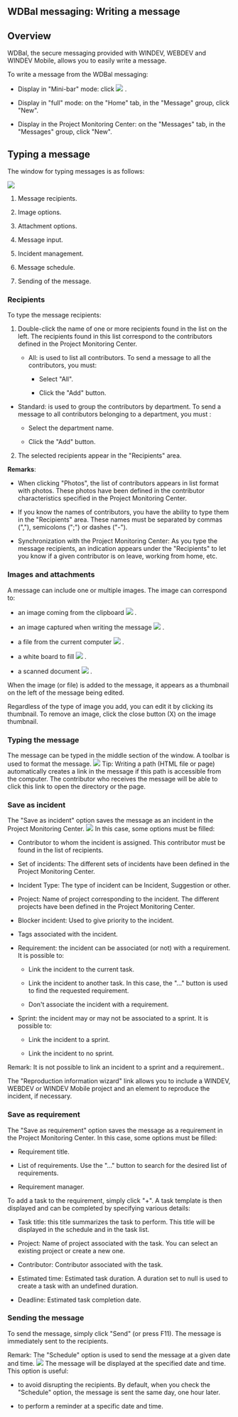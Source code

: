 


## WDBal messaging: Writing a message
			



<a name="NOTE1"></a>
<a name="NOTE1_1"></a>


## Overview
<a name="overview_ELTTEXTE000244"></a>
WDBal, the secure messaging provided with WINDEV, WEBDEV and WINDEV Mobile, allows you to easily write a message. 

To write a message from the WDBal messaging: 

- Display in "Mini-bar" mode: click ![](https://doc.pcsoft.fr/en-US/images/image.awp?langid=3&name=Messagerie_Presentation%20-%20HC%20N%B0001%202.gif)
. 

- Display in "full" mode: on the "Home" tab, in the "Message" group, click "New". 

- Display in the Project Monitoring Center: on the "Messages" tab, in the "Messages" group, click "New". 




<a name="NOTE2"></a>
<a name="NOTE2_1"></a>


## Typing a message
<a name="typing_message_ELTTEXTE000268"></a>
The window for typing messages is as follows: 


![](https://doc.pcsoft.fr/en-US/images/image.awp?langid=3&name=Messagerie_Ecrire%20-%20HC%20N%B0002.gif)


1. Message recipients.

2. Image options.

3. Attachment options.

4. Message input.

5. Incident management.

6. Message schedule.

7. Sending of the message.





### Recipients
<a name="recipients_ELTPARAGRAPHE000065"></a>

To type the message recipients: 

1. Double-click the name of one or more recipients found in the list on the left. The recipients found in this list correspond to the contributors defined in the Project Monitoring Center. 

	- All: is used to list all contributors. To send a message to all the contributors, you must: 

		- Select "All". 

		- Click the "Add" button.




- Standard: is used to group the contributors by department. To send a message to all contributors belonging to a department, you must : 

	- Select the department name. 

	- Click the "Add" button.

2. The selected recipients appear in the "Recipients" area. 




**Remarks**: 

- When clicking "Photos", the list of contributors appears in list format with photos. These photos have been defined in the contributor characteristics specified in the Project Monitoring Center. 

- If you know the names of contributors, you have the ability to type them in the "Recipients" area. These names must be separated by commas (","), semicolons (";") or dashes ("-"). 

- Synchronization with the Project Monitoring Center: As you type the message recipients, an indication appears under the "Recipients" to let you know if a given contributor is on leave, working from home, etc.





### Images and attachments
<a name="images_and_attachments_ELTPARAGRAPHE000088"></a>

A message can include one or multiple images. The image can correspond to: 

- an image coming from the clipboard ![](https://doc.pcsoft.fr/en-US/images/image.awp?langid=3&name=Messagerie_Ecrire%20-%20HC%20N%B0003%201.gif)
.

- an image captured when writing the message ![](https://doc.pcsoft.fr/en-US/images/image.awp?langid=3&name=Messagerie_Ecrire%20-%20HC%20N%B0003%202.gif)
. 

- a file from the current computer ![](https://doc.pcsoft.fr/en-US/images/image.awp?langid=3&name=Messagerie_Ecrire%20-%20HC%20N%B0003%203.gif)
. 

- a white board to fill ![](https://doc.pcsoft.fr/en-US/images/image.awp?langid=3&name=Messagerie_Ecrire%20-%20HC%20N%B0003%204.gif)
.

- a scanned document ![](https://doc.pcsoft.fr/en-US/images/image.awp?langid=3&name=Messagerie_Ecrire%20-%20HC%20N%B0003%205.gif)
.




When the image (or file) is added to the message, it appears as a thumbnail on the left of the message being edited.  

Regardless of the type of image you add, you can edit it by clicking its thumbnail. To remove an image, click the close button (X) on the image thumbnail. 


### Typing the message
<a name="typing_the_message_ELTPARAGRAPHE000113"></a>The message can be typed in the middle section of the window. A toolbar is used to format the message. 
![](https://doc.pcsoft.fr/en-US/images/image.awp?langid=3&name=Messagerie_Ecrire%20-%20HC%20N%B0003%207.gif)
Tip: Writing a path (HTML file or page) automatically creates a link in the message if this path is accessible from the computer. The contributor who receives the message will be able to click this link to open the directory or the page. 


### Save as incident
<a name="save_incident_ELTPARAGRAPHE000120"></a>

The "Save as incident" option saves the message as an incident in the Project Monitoring Center. 
![](https://doc.pcsoft.fr/en-US/images/image.awp?langid=3&name=Messagerie_Ecrire%20-%20HC%20N%B0003%206.gif&type=thumb)
In this case, some options must be filled: 

- Contributor to whom the incident is assigned. This contributor must be found in the list of recipients. 

- Set of incidents: The different sets of incidents have been defined in the Project Monitoring Center. 

- Incident Type: The type of incident can be Incident, Suggestion or other. 

- Project: Name of project corresponding to the incident. The different projects have been defined in the Project Monitoring Center. 

- Blocker incident: Used to give priority to the incident.

- Tags associated with the incident.  

- Requirement: the incident can be associated (or not) with a requirement. It is possible to: 

	- Link the incident to the current task. 

	- Link the incident to another task. In this case, the "..." button is used to find the requested requirement. 

	- Don't associate the incident with a requirement. 




- Sprint: the incident may or may not be associated to a sprint. It is possible to: 

	- Link the incident to a sprint. 

	- Link the incident to no sprint.


 Remark: It is not possible to link an incident to a sprint and a requirement.. 




The "Reproduction information wizard" link allows you to include a WINDEV, WEBDEV or WINDEV Mobile project and an element to reproduce the incident, if necessary. 


### Save as requirement
<a name="save_requirement_ELTPARAGRAPHE000167"></a>

The "Save as requirement" option saves the message as a requirement in the Project Monitoring Center. In this case, some options must be filled: 

- Requirement title. 

- List of requirements. Use the "..." button to search for the desired list of requirements. 

- Requirement manager.  




To add a task to the requirement, simply click "+". A task template is then displayed and can be completed by specifying various details:  

- Task title:  this title summarizes the task to perform. This title will be displayed in the schedule and in the task list.

- Project: Name of project associated with the task. You can select an existing project or create a new one.

- Contributor: Contributor associated with the task.

- Estimated time: Estimated task duration. A duration set to null is used to create a task with an undefined duration.

- Deadline: Estimated task completion date. 





### Sending the message
<a name="sending_the_message_ELTPARAGRAPHE000188"></a>

To send the message, simply click "Send" (or press F11). The message is immediately sent to the recipients. 

Remark: The "Schedule" option is used to send the message at a given date and time. ![](https://doc.pcsoft.fr/en-US/images/image.awp?langid=3&name=Messagerie_Ecrire%20-%20HC%20N%B0003%208.gif)
The message will be displayed at the specified date and time. This option is useful: 

- to avoid disrupting the recipients. By default, when you check the "Schedule" option, the message is sent the same day, one hour later. 

- to perform a reminder at a specific date and time.  





